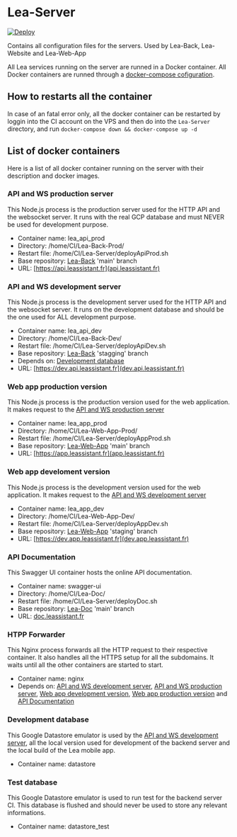 # Lea-Server
[![Deploy](https://github.com/Lea-Voc/Lea-Server/actions/workflows/deploy.yml/badge.svg)](https://github.com/Lea-Voc/Lea-Server/actions/workflows/deploy.yml)

Contains all configuration files for the servers. Used by Lea-Back, Lea-Website and Lea-Web-App

All Lea services running on the server are runned in a Docker container. All Docker containers are runned through a [docker-compose cofiguration](https://github.com/Lea-Voc/Lea-Server/blob/main/docker-compose.yml).

## How to restarts all the container

In case of an fatal error only, all the docker container can be restarted by loggin into the CI account on the VPS and then do into the `Lea-Server` directory, and run `docker-compose down && docker-compose up -d`

## List of docker containers

Here is a list of all docker container running on the server with their description and docker images.

### API and WS production server
This Node.js process is the production server used for the HTTP API and the websocket server. It runs with the real GCP database and must NEVER be used for development purpose.

* Container name: lea_api_prod
* Directory: /home/CI/Lea-Back-Prod/
* Restart file: /home/CI/Lea-Server/deployApiProd.sh
* Base repository: [Lea-Back](https://github.com/Lea-Voc/Lea-Back) 'main' branch
* URL: [https://api.leassistant.fr](api.leassistant.fr)

### API and WS development server
This Node.js process is the development server used for the HTTP API and the websocket server. It runs on the development database and should be the one used for ALL development purpose.

* Container name: lea_api_dev
* Directory: /home/CI/Lea-Back-Dev/
* Restart file: /home/CI/Lea-Server/deployApiDev.sh
* Base repository: [Lea-Back](https://github.com/Lea-Voc/Lea-Back) 'stagging' branch
* Depends on: [Development database](#development-database)
* URL: [https://dev.api.leassistant.fr](dev.api.leassistant.fr)

### Web app production version
This Node.js process is the production version used for the web application. It makes request to the [API and WS production server](#api-and-ws-production-server)

* Container name: lea_app_prod
* Directory: /home/CI/Lea-Web-App-Prod/
* Restart file: /home/CI/Lea-Server/deployAppProd.sh
* Base repository: [Lea-Web-App](https://github.com/Lea-Voc/Lea-Web-App) 'main' branch
* URL: [https://app.leassistant.fr](app.leassistant.fr)

### Web app develoment version
This Node.js process is the development version used for the web application. It makes request to the [API and WS development server](#api-and-ws-development-server)

* Container name: lea_app_dev
* Directory: /home/CI/Lea-Web-App-Dev/
* Restart file: /home/CI/Lea-Server/deployAppDev.sh
* Base repository: [Lea-Web-App](https://github.com/Lea-Voc/Lea-Web-App) 'staging' branch
* URL: [https://dev.app.leassistant.fr](dev.app.leassistant.fr)

### API Documentation
This Swagger UI container hosts the online API documentation.

* Container name: swagger-ui
* Directory: /home/CI/Lea-Doc/
* Restart file: /home/CI/Lea-Server/deployDoc.sh
* Base repository: [Lea-Doc](https://github.com/Lea-Voc/Lea-Doc) 'main' branch
* URL: [doc.leassistant.fr](https://doc.leassistant.fr)

### HTPP Forwarder
This Nginx process forwards all the HTTP request to their respective container. It also handles all the HTTPS setup for all the subdomains. It waits until all the other containers are started to start.

* Container name: nginx
* Depends on: [API and WS development server](#api-and-ws-development-server), [API and WS production server](#api-and-ws-production-server), [Web app development version](web-app-development-version), [Web app production version](web-app-production-version) and [API Documentation](api-documentation)

### Development database
This Google Datastore emulator is used by the [API and WS development server](#api-and-ws-development-server), all the local version used for development of the backend server and the local build of the Lea mobile app.

* Container name: datastore

### Test database
This Google Datastore emulator is used to run test for the backend server CI. This database is flushed and should never be used to store any relevant informations.

* Container name: datastore_test
